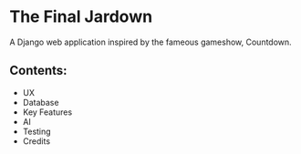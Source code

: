 # The Final Jardown

A Django web application inspired by the fameous gameshow, Countdown.

## Contents:
- UX
- Database
- Key Features
- AI
- Testing 
- Credits
